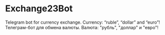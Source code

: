 # Exchange23Bot
Telegram bot for currency exchange. Currency: “ruble”, “dollar” and “euro”!
Телеграм-бот для обмена валюты. Валюта: "рубль", "доллар" и "евро"!
